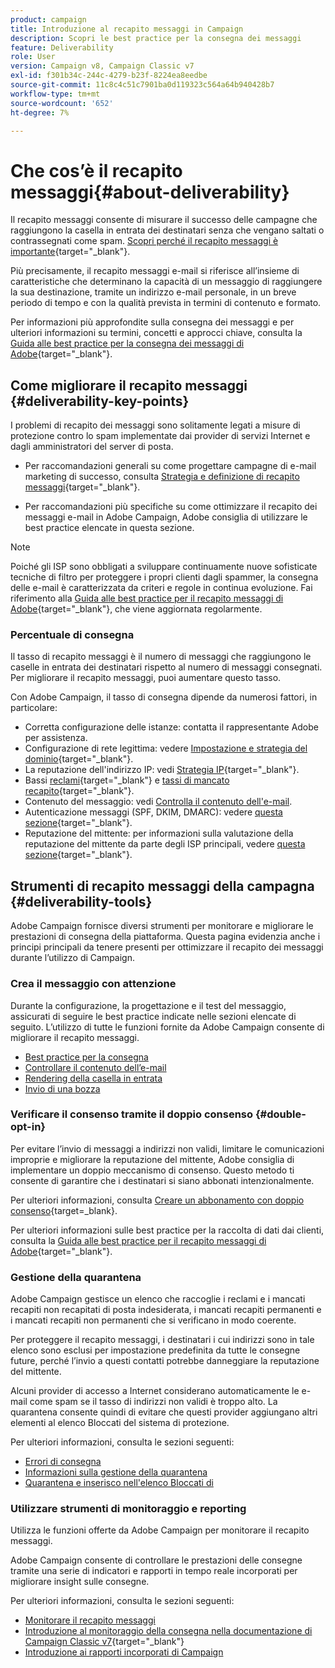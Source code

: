 ```yaml
---
product: campaign
title: Introduzione al recapito messaggi in Campaign
description: Scopri le best practice per la consegna dei messaggi
feature: Deliverability
role: User
version: Campaign v8, Campaign Classic v7
exl-id: f301b34c-244c-4279-b23f-8224ea8eedbe
source-git-commit: 11c8c4c51c7901ba0d119323c564a64b940428b7
workflow-type: tm+mt
source-wordcount: '652'
ht-degree: 7%

---
```


# Che cos’è il recapito messaggi{#about-deliverability}

Il recapito messaggi consente di misurare il successo delle campagne che raggiungono la casella in entrata dei destinatari senza che vengano saltati o contrassegnati come spam. [Scopri perché il recapito messaggi è importante](https://experienceleague.adobe.com/docs/deliverability-learn/deliverability-best-practice-guide/deliverability-strategy-and-definition.html?lang=it#why-deliverability-matters){target="_blank"}.

Più precisamente, il recapito messaggi e-mail si riferisce all’insieme di caratteristiche che determinano la capacità di un messaggio di raggiungere la sua destinazione, tramite un indirizzo e-mail personale, in un breve periodo di tempo e con la qualità prevista in termini di contenuto e formato.

Per informazioni più approfondite sulla consegna dei messaggi e per ulteriori informazioni su termini, concetti e approcci chiave, consulta la [Guida alle best practice per la consegna dei messaggi di Adobe](https://experienceleague.adobe.com/docs/deliverability-learn/deliverability-best-practice-guide/introduction.html?lang=it){target="_blank"}.

## Come migliorare il recapito messaggi {#deliverability-key-points}

I problemi di recapito dei messaggi sono solitamente legati a misure di protezione contro lo spam implementate dai provider di servizi Internet e dagli amministratori del server di posta.

* Per raccomandazioni generali su come progettare campagne di e-mail marketing di successo, consulta [Strategia e definizione di recapito messaggi](https://experienceleague.adobe.com/docs/deliverability-learn/deliverability-best-practice-guide/deliverability-strategy-and-definition.html?lang=it){target="_blank"}.

* Per raccomandazioni più specifiche su come ottimizzare il recapito dei messaggi e-mail in Adobe Campaign, Adobe consiglia di utilizzare le best practice elencate in questa sezione.

>[!NOTE]
>
>Poiché gli ISP sono obbligati a sviluppare continuamente nuove sofisticate tecniche di filtro per proteggere i propri clienti dagli spammer, la consegna delle e-mail è caratterizzata da criteri e regole in continua evoluzione. Fai riferimento alla [Guida alle best practice per il recapito messaggi di Adobe](https://experienceleague.adobe.com/docs/deliverability-learn/deliverability-best-practice-guide/introduction.html?lang=it){target="_blank"}, che viene aggiornata regolarmente.

### Percentuale di consegna

Il tasso di recapito messaggi è il numero di messaggi che raggiungono le caselle in entrata dei destinatari rispetto al numero di messaggi consegnati. Per migliorare il recapito messaggi, puoi aumentare questo tasso.

Con Adobe Campaign, il tasso di consegna dipende da numerosi fattori, in particolare:

* Corretta configurazione delle istanze: contatta il rappresentante Adobe per assistenza.
* Configurazione di rete legittima: vedere [Impostazione e strategia del dominio](https://experienceleague.adobe.com/docs/deliverability-learn/deliverability-best-practice-guide/transition-process/infrastructure.html?lang=it#domain-setup-and-strategy){target="_blank"}.
* La reputazione dell&#39;indirizzo IP: vedi [Strategia IP](https://experienceleague.adobe.com/docs/deliverability-learn/deliverability-best-practice-guide/transition-process/infrastructure.html?lang=it#ip-strategy){target="_blank"}.
* Bassi [reclami](https://experienceleague.adobe.com/docs/deliverability-learn/deliverability-best-practice-guide/metrics-for-deliverability/complaints.html?lang=it){target="_blank"} e [tassi di mancato recapito](https://experienceleague.adobe.com/docs/deliverability-learn/deliverability-best-practice-guide/metrics-for-deliverability/bounces.html?lang=it#hard-bounces){target="_blank"}.
* Contenuto del messaggio: vedi [Controlla il contenuto dell&#39;e-mail](control-message-content.md).
* Autenticazione messaggi (SPF, DKIM, DMARC): vedere [questa sezione](https://experienceleague.adobe.com/docs/deliverability-learn/deliverability-best-practice-guide/transition-process/infrastructure.html?lang=it#authentication){target="_blank"}.
* Reputazione del mittente: per informazioni sulla valutazione della reputazione del mittente da parte degli ISP principali, vedere [questa sezione](https://experienceleague.adobe.com/docs/deliverability-learn/deliverability-best-practice-guide/internet-service-provider-specifics/overview.html?lang=it){target="_blank"}.

## Strumenti di recapito messaggi della campagna {#deliverability-tools}

<!--Adobe Campaign provides a number of tools designed to ensure optimal deliverability.-->
Adobe Campaign fornisce diversi strumenti per monitorare e migliorare le prestazioni di consegna della piattaforma. Questa pagina evidenzia anche i principi principali da tenere presenti per ottimizzare il recapito dei messaggi durante l’utilizzo di Campaign.

### Crea il messaggio con attenzione

Durante la configurazione, la progettazione e il test del messaggio, assicurati di seguire le best practice indicate nelle sezioni elencate di seguito. L’utilizzo di tutte le funzioni fornite da Adobe Campaign consente di migliorare il recapito messaggi.

* [Best practice per la consegna](../start/delivery-best-practices.md)
* [Controllare il contenuto dell’e-mail](control-message-content.md)
* [Rendering della casella in entrata](inbox-rendering.md)
* [Invio di una bozza](preview-and-proof.md#send-proofs)

### Verificare il consenso tramite il doppio consenso {#double-opt-in}

Per evitare l’invio di messaggi a indirizzi non validi, limitare le comunicazioni improprie e migliorare la reputazione del mittente, Adobe consiglia di implementare un doppio meccanismo di consenso. Questo metodo ti consente di garantire che i destinatari si siano abbonati intenzionalmente.

Per ulteriori informazioni, consulta [Creare un abbonamento con doppio consenso](https://experienceleague.adobe.com/it/docs/campaign-classic/using/designing-content/web-forms/use-cases-web-forms){target=_blank}.

Per ulteriori informazioni sulle best practice per la raccolta di dati dai clienti, consulta la [Guida alle best practice per il recapito messaggi di Adobe](https://experienceleague.adobe.com/docs/deliverability-learn/deliverability-best-practice-guide/first-impressions/address-collection-and-list-growth.html?lang=it#data-quality-and-hygiene){target="_blank"}.

### Gestione della quarantena

Adobe Campaign gestisce un elenco che raccoglie i reclami e i mancati recapiti non recapitati di posta indesiderata, i mancati recapiti permanenti e i mancati recapiti non permanenti che si verificano in modo coerente.

Per proteggere il recapito messaggi, i destinatari i cui indirizzi sono in tale elenco sono esclusi per impostazione predefinita da tutte le consegne future, perché l’invio a questi contatti potrebbe danneggiare la reputazione del mittente.

Alcuni provider di accesso a Internet considerano automaticamente le e-mail come spam se il tasso di indirizzi non validi è troppo alto. La quarantena consente quindi di evitare che questi provider aggiungano altri elementi al elenco Bloccati del sistema di protezione.

Per ulteriori informazioni, consulta le sezioni seguenti:

* [Errori di consegna](delivery-failures.md)
* [Informazioni sulla gestione della quarantena](quarantines.md)
* [Quarantena e inserisco nell&#39;elenco Bloccati di](quarantines.md)

### Utilizzare strumenti di monitoraggio e reporting

Utilizza le funzioni offerte da Adobe Campaign per monitorare il recapito messaggi.

Adobe Campaign consente di controllare le prestazioni delle consegne tramite una serie di indicatori e rapporti in tempo reale incorporati per migliorare insight sulle consegne.

Per ulteriori informazioni, consulta le sezioni seguenti:

* [Monitorare il recapito messaggi](monitoring-deliverability.md)
* [Introduzione al monitoraggio della consegna nella documentazione di Campaign Classic v7](https://experienceleague.adobe.com/docs/campaign-classic/using/sending-messages/key-steps-when-creating-a-delivery/delivery-bestpractices/track-and-monitor.html?lang=it){target="_blank"}
* [Introduzione ai rapporti incorporati di Campaign](../reporting/built-in-reports.md)

